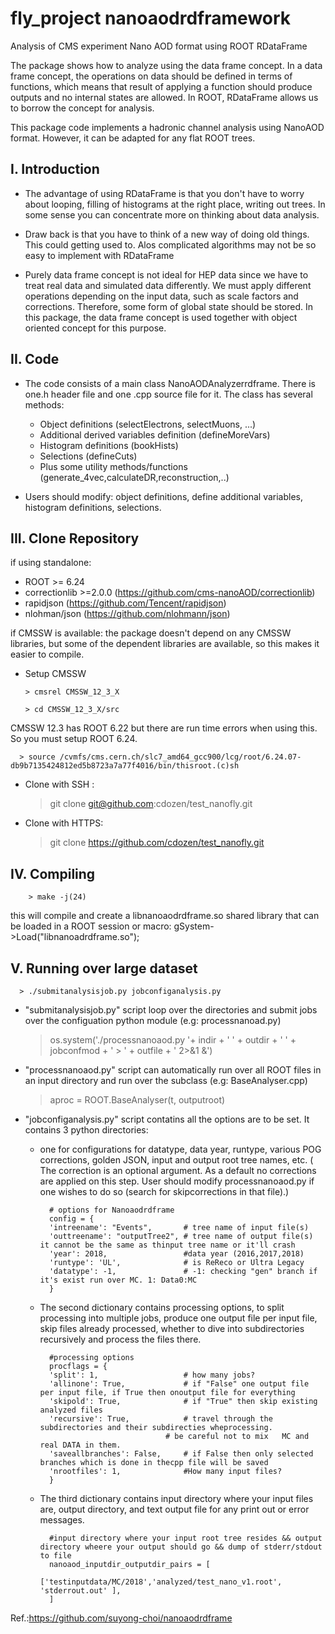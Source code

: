 # fly_project nanoaodrdframework 

Analysis of CMS experiment Nano AOD format using ROOT RDataFrame

The package shows how to analyze using the data frame concept.
In a data frame concept, the operations on data should be defined
in terms of functions, which means that result of applying
a function should produce outputs and no internal states are allowed.
In ROOT, RDataFrame allows us to borrow the concept for analysis.

This package code implements a hadronic channel analysis using NanoAOD format.
However, it can be adapted for any flat ROOT trees.

## I. Introduction

- The advantage of using RDataFrame is that you don't have to
worry about looping, filling of histograms at the right place,
writing out trees. In some sense you can concentrate more on
thinking about data analysis.

- Draw back is that you have to think of a new way of doing old things.
This could getting used to. Alos complicated algorithms may not
be so easy to implement with RDataFrame

- Purely data frame concept is not ideal for HEP data since
we have to treat real data and simulated data differently.
We must apply different operations depending on the input data,
   such as scale factors and corrections.
Therefore, some form of global state should be stored. 
In this package, the data frame concept is used together
with object oriented concept for this purpose.


## II. Code

- The code consists of a main class NanoAODAnalyzerrdframe. 
There is one.h header file and one .cpp source file for it.
The class has several methods:
    - Object definitions (selectElectrons, selectMuons, ...)
    - Additional derived variables definition (defineMoreVars)
    - Histogram definitions (bookHists)
    - Selections (defineCuts)
    - Plus some utility methods/functions (generate_4vec,calculateDR,reconstruction,..)

- Users should modify: object definitions, define additional variables, histogram definitions, selections.

## III. Clone Repository 

if using standalone:
* ROOT >= 6.24
* correctionlib >=2.0.0 (https://github.com/cms-nanoAOD/correctionlib)
* rapidjson (https://github.com/Tencent/rapidjson)
* nlohman/json (https://github.com/nlohmann/json)

if CMSSW is available: the package doesn't depend on any CMSSW libraries, but some of the dependent libraries are available, so this makes it easier to compile.

* Setup CMSSW

      > cmsrel CMSSW_12_3_X

      > cd CMSSW_12_3_X/src

CMSSW 12.3 has ROOT 6.22 but there are run time errors when using this. So you must setup ROOT 6.24.

      > source /cvmfs/cms.cern.ch/slc7_amd64_gcc900/lcg/root/6.24.07-db9b7135424812ed5b8723a7a77f4016/bin/thisroot.(c)sh  

  * Clone with SSH :
      > git clone git@github.com:cdozen/test_nanofly.git

  * Clone with HTTPS:
      > git clone https://github.com/cdozen/test_nanofly.git
  

## IV. Compiling

        > make -j(24)

  this will compile and create a libnanoaodrdframe.so shared library that can be loaded in a ROOT session or macro:  gSystem->Load("libnanoadrdframe.so");


## V. Running over large dataset

      > ./submitanalysisjob.py jobconfiganalysis.py

  * "submitanalysisjob.py" script loop over the directories and submit jobs over the configuation python module (e.g: processnanoad.py)
      > os.system('./processnanoaod.py '+ indir + ' ' + outdir + ' ' + jobconfmod  + ' > ' + outfile + ' 2>&1 &')

  * "processnanoaod.py" script can automatically run over all ROOT files in an input directory and run over the subclass (e.g: BaseAnalyser.cpp)
      > aproc = ROOT.BaseAnalyser(t, outputroot)

  * "jobconfiganalysis.py" script contatins all the options are to be set. It contains 3 python directories:
    * one for configurations for datatype, data year, runtype, various POG corrections, golden JSON, input and output root tree names, etc. ( The correction is an optional argument. As a default no corrections are applied on this step. User should modify processnanoaod.py if one wishes to do so (search for skipcorrections in that file).)
       
            # options for Nanoaodrdframe
            config = {
            'intreename': "Events",       # tree name of input file(s)
            'outtreename': "outputTree2", # tree name of output file(s) it cannot be the same as thinput tree name or it'll crash
            'year': 2018,                 #data year (2016,2017,2018)
            'runtype': 'UL',              # is ReReco or Ultra Legacy
            'datatype': -1,               # -1: checking "gen" branch if it's exist run over MC. 1: Data0:MC
            }

    * The second dictionary contains processing options, to split processing into multiple jobs, produce one output file per input file, skip files already processed, whether to dive into subdirectories recursively and process the files there. 
       
            #processing options
            procflags = {
            'split': 1,                   # how many jobs?
            'allinone': True,             # if "False" one output file per input file, if True then onoutput file for everything
            'skipold': True,              # if "True" then skip existing analyzed files
            'recursive': True,            # travel through the subdirectories and their subdirecties wheprocessing.
                                      # be careful not to mix   MC and real DATA in them.
            'saveallbranches': False,     # if False then only selected branches which is done in thecpp file will be saved
            'nrootfiles': 1,              #How many input files?
            }
    
    * The third dictionary contains input directory where your input files are, output directory, and text output file for any print out or error messages.

            #input directory where your input root tree resides && output directory wheere your output should go && dump of stderr/stdout to file
            nanoaod_inputdir_outputdir_pairs = [
                    ['testinputdata/MC/2018','analyzed/test_nano_v1.root', 'stderrout.out' ],
            ]

Ref.:https://github.com/suyong-choi/nanoaodrdframe
